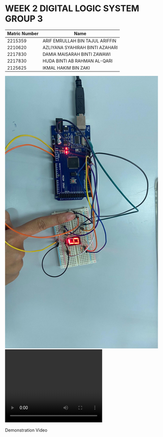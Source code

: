 # WEEK 2 DIGITAL LOGIC SYSTEM GROUP 3

| Matric Number | Name                            |
| ------------- | ------------------------------- |
| 2215359       | ARIF EMRULLAH BIN TAJUL ARIFFIN |
| 2210620       | AZLIYANA SYAHIRAH BINTI AZAHARI |
| 2217830       | DAMIA MAISARAH BINTI ZAWAWI     |
| 2217830       | HUDA BINTI AB RAHMAN AL-QARI    |
| 2125625       | IKMAL HAKIM BIN ZAKI            |

![Working 7 Segment LED with Button](image.jpg)
<video width="320" height="240" controls>

  <source src="video.mp4" type="video/mp4">
  Demonstration Video
</video>

